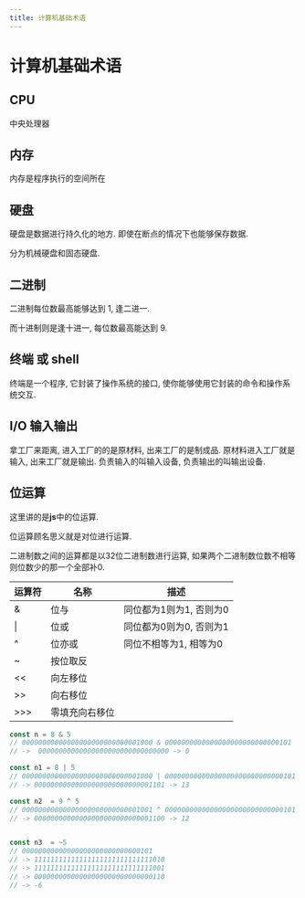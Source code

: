 ```yaml
---
title: 计算机基础术语
---
```


# 计算机基础术语

## CPU

中央处理器

## 内存

内存是程序执行的空间所在

## 硬盘

硬盘是数据进行持久化的地方. 即使在断点的情况下也能够保存数据.

分为机械硬盘和固态硬盘.

## 二进制

二进制每位数最高能够达到 1, 逢二进一.

而十进制则是逢十进一, 每位数最高能达到 9.

## 终端 或 shell

终端是一个程序, 它封装了操作系统的接口, 使你能够使用它封装的命令和操作系统交互.

## I/O 输入输出

拿工厂来距离, 进入工厂的的是原材料, 出来工厂的是制成品.
原材料进入工厂就是输入, 出来工厂就是输出. 负责输入的叫输入设备, 负责输出的叫输出设备.

## 位运算
这里讲的是**js**中的位运算.

位运算顾名思义就是对位进行运算.

二进制数之间的运算都是以32位二进制数进行运算, 如果两个二进制数位数不相等则位数少的那一个全部补0.


| 运算符 | 名称           | 描述 |
| ------ | -------------- | ---- |
| &      | 位与           |    同位都为1则为1, 否则为0  |
| \|     | 位或           |   同位都为0则为0, 否则为1   |
| ^      | 位亦或         |  同位不相等为1, 相等为0    |
| ~      | 按位取反           |     |
| <<     | 向左移位       |      |
| >>     | 向右移位       |      |
| >>>    | 零填充向右移位 |      |

```ts
const n = 8 & 5
// 00000000000000000000000000001000 & 0000000000000000000000000000101
// ->  00000000000000000000000000000000 -> 0

const n1 = 8 | 5
// 00000000000000000000000000001000 | 00000000000000000000000000000101
// -> 00000000000000000000000000001101 -> 13

const n2  = 9 ^ 5
// 00000000000000000000000000001001 ^ 00000000000000000000000000000101
// -> 00000000000000000000000000001100 -> 12


const n3  = ~5
// 00000000000000000000000000000101
// -> 11111111111111111111111111111010
// -> 11111111111111111111111111111001
// -> 00000000000000000000000000000110
// -> -6
```
